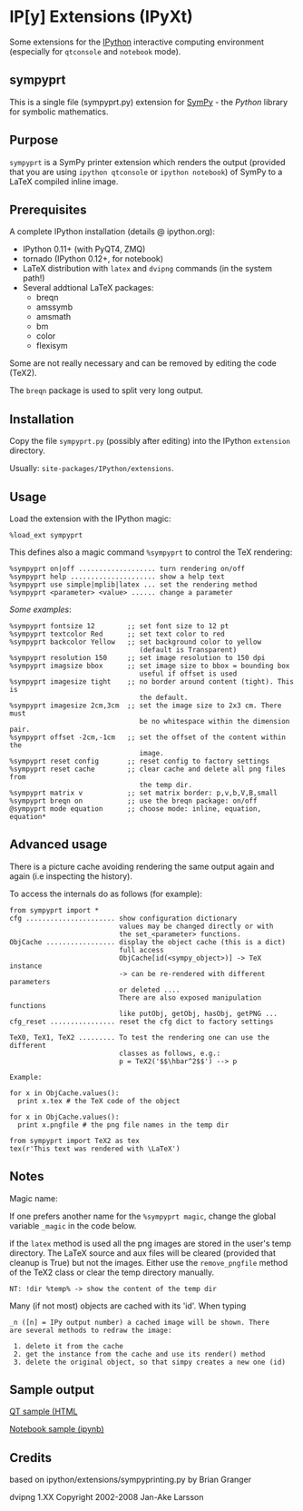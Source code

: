 IP[y] Extensions (IPyXt)
========================
Some extensions for the [IPython](http://ipython.org/ "IPython") interactive
computing environment (especially for `qtconsole` and  `notebook` mode).


sympyprt
--------
This is a single file (sympyprt.py) extension for 
[SymPy](http://sympy.org/en/index.html "SymPy") - the *Python* library for
symbolic mathematics. 

## Purpose
`sympyprt` is a SymPy printer extension which renders the output (provided
that you are using `ipython qtconsole` or `ipython notebook`) of SymPy to
a LaTeX compiled inline image.

## Prerequisites
A complete IPython installation (details @ ipython.org):

* IPython 0.11+ (with PyQT4, ZMQ)
* tornado (IPython 0.12+, for notebook)
* LaTeX distribution with `latex` and `dvipng` commands (in the system path!)
* Several addtional LaTeX packages: 
  * breqn
  * amssymb
  * amsmath
  * bm
  * color
  * flexisym

Some are not really necessary and can be removed by editing the code (TeX2).

The `breqn` package is used to split very long output.

## Installation
Copy the file `sympyprt.py` (possibly after editing) into the IPython 
`extension` directory. 

Usually: `site-packages/IPython/extensions`.

## Usage
Load the extension with the IPython magic:

    %load_ext sympyprt
    
This defines also a magic command `%sympyprt` to control the TeX rendering: 

    %sympyprt on|off ................... turn rendering on/off
    %sympyprt help ..................... show a help text
    %sympyprt use simple|mplib|latex ... set the rendering method
    %sympyprt <parameter> <value> ...... change a parameter


*Some examples*:
    
    %sympyprt fontsize 12        ;; set font size to 12 pt
    %sympyprt textcolor Red      ;; set text color to red
    %sympyprt backcolor Yellow   ;; set background color to yellow
                                    (default is Transparent)
    %sympyprt resolution 150     ;; set image resolution to 150 dpi
    %sympyprt imagsize bbox      ;; set image size to bbox = bounding box
                                    useful if offset is used
    %sympyprt imagesize tight    ;; no border around content (tight). This is
                                    the default.
    %sympyprt imagesize 2cm,3cm  ;; set the image size to 2x3 cm. There must
                                    be no whitespace within the dimension pair.
    %sympyprt offset -2cm,-1cm   ;; set the offset of the content within the
                                    image.
    %sympyprt reset config       ;; reset config to factory settings
    %sympyprt reset cache        ;; clear cache and delete all png files from
                                    the temp dir.
    %sympyprt matrix v           ;; set matrix border: p,v,b,V,B,small
    %sympyprt breqn on           ;; use the breqn package: on/off
    @sympyprt mode equation      ;; choose mode: inline, equation, equation*   


## Advanced usage
There is a picture cache avoiding rendering the same output again and again 
(i.e inspecting the history).

To access the internals do as follows (for example):

    from sympyprt import *
    cfg ...................... show configuration dictionary
                               values may be changed directly or with
                               the set_<parameter> functions.
    ObjCache ................. display the object cache (this is a dict)
                               full access
                               ObjCache[id(<sympy_object>)] -> TeX instance
                               -> can be re-rendered with different parameters
                               or deleted ....
                               There are also exposed manipulation functions
                               like putObj, getObj, hasObj, getPNG ...
    cfg_reset ................ reset the cfg dict to factory settings

    TeX0, TeX1, TeX2 ......... To test the rendering one can use the different
                               classes as follows, e.g.:
                               p = TeX2('$$\hbar^2$$') --> p

    Example:

    for x in ObjCache.values():
      print x.tex # the TeX code of the object

    for x in ObjCache.values():
      print x.pngfile # the png file names in the temp dir

    from sympyprt import TeX2 as tex
    tex(r'This text was rendered with \LaTeX')


## Notes
Magic name:

If one prefers another name for the `%sympyprt magic`, change the global
variable `_magic` in the code below.

if the `latex` method is used all the png images are stored in the
user's temp directory. The LaTeX source and aux files will be cleared
(provided that cleanup is True) but not the images. Either use the 
`remove_pngfile` method of the TeX2 class or clear the temp directory manually.

    NT: !dir %temp% -> show the content of the temp dir
    
Many (if not most) objects are cached with its 'id'. When typing

    _n ([n] = IPy output number) a cached image will be shown. There
    are several methods to redraw the image:
    
     1. delete it from the cache
     2. get the instance from the cache and use its render() method
     3. delete the original object, so that simpy creates a new one (id)


## Sample output
[QT sample (HTML](http://edu.scios.ch/sympy/qt_sample_sympy.html)

[Notebook sample (ipynb)](http://edu.scios.ch/sympy/nb_sample_sympy.ipynb) 


## Credits
based on ipython/extensions/sympyprinting.py by Brian Granger

dvipng 1.XX Copyright 2002-2008 Jan-Ake Larsson

